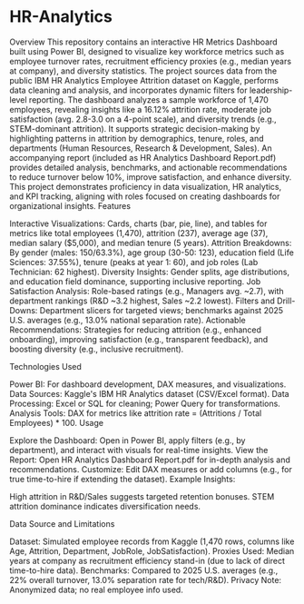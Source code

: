# HR-Analytics
Overview
This repository contains an interactive HR Metrics Dashboard built using Power BI, designed to visualize key workforce metrics such as employee turnover rates, recruitment efficiency proxies (e.g., median years at company), and diversity statistics. The project sources data from the public IBM HR Analytics Employee Attrition dataset on Kaggle, performs data cleaning and analysis, and incorporates dynamic filters for leadership-level reporting.
The dashboard analyzes a sample workforce of 1,470 employees, revealing insights like a 16.12% attrition rate, moderate job satisfaction (avg. 2.8-3.0 on a 4-point scale), and diversity trends (e.g., STEM-dominant attrition). It supports strategic decision-making by highlighting patterns in attrition by demographics, tenure, roles, and departments (Human Resources, Research & Development, Sales). An accompanying report (included as HR Analytics Dashboard Report.pdf) provides detailed analysis, benchmarks, and actionable recommendations to reduce turnover below 10%, improve satisfaction, and enhance diversity.
This project demonstrates proficiency in data visualization, HR analytics, and KPI tracking, aligning with roles focused on creating dashboards for organizational insights.
Features

Interactive Visualizations: Cards, charts (bar, pie, line), and tables for metrics like total employees (1,470), attrition (237), average age (37), median salary ($5,000), and median tenure (5 years).
Attrition Breakdowns: By gender (males: 150/63.3%), age group (30-50: 123), education field (Life Sciences: 37.55%), tenure (peaks at year 1: 60), and job roles (Lab Technician: 62 highest).
Diversity Insights: Gender splits, age distributions, and education field dominance, supporting inclusive reporting.
Job Satisfaction Analysis: Role-based ratings (e.g., Managers avg. ~2.7), with department rankings (R&D ~3.2 highest, Sales ~2.2 lowest).
Filters and Drill-Downs: Department slicers for targeted views; benchmarks against 2025 U.S. averages (e.g., 13.0% national separation rate).
Actionable Recommendations: Strategies for reducing attrition (e.g., enhanced onboarding), improving satisfaction (e.g., transparent feedback), and boosting diversity (e.g., inclusive recruitment).

Technologies Used

Power BI: For dashboard development, DAX measures, and visualizations.
Data Sources: Kaggle's IBM HR Analytics dataset (CSV/Excel format).
Data Processing: Excel or SQL for cleaning; Power Query for transformations.
Analysis Tools: DAX for metrics like attrition rate = (Attritions / Total Employees) * 100.
Usage

Explore the Dashboard: Open in Power BI, apply filters (e.g., by department), and interact with visuals for real-time insights.
View the Report: Open HR Analytics Dashboard Report.pdf for in-depth analysis and recommendations.
Customize: Edit DAX measures or add columns (e.g., for true time-to-hire if extending the dataset).
Example Insights:

High attrition in R&D/Sales suggests targeted retention bonuses.
STEM attrition dominance indicates diversification needs.

Data Source and Limitations

Dataset: Simulated employee records from Kaggle (1,470 rows, columns like Age, Attrition, Department, JobRole, JobSatisfaction).
Proxies Used: Median years at company as recruitment efficiency stand-in (due to lack of direct time-to-hire data).
Benchmarks: Compared to 2025 U.S. averages (e.g., 22% overall turnover, 13.0% separation rate for tech/R&D).
Privacy Note: Anonymized data; no real employee info used.
